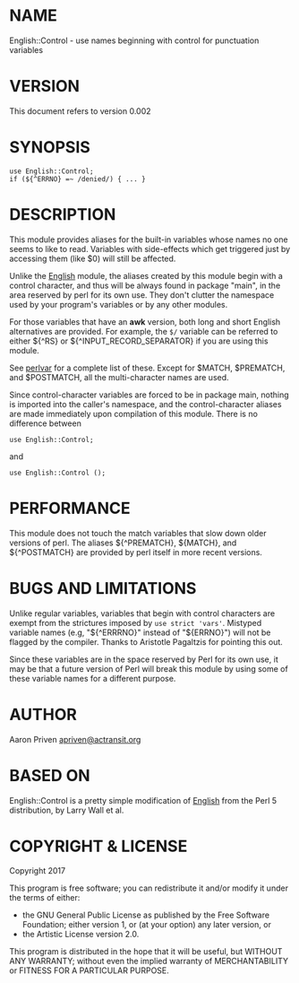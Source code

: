 # NAME

English::Control - use names beginning with control for punctuation variables

# VERSION

This document refers to version 0.002

# SYNOPSIS

    use English::Control;
    if (${^ERRNO} =~ /denied/) { ... }

# DESCRIPTION

This module provides aliases for the built-in variables whose names no one
seems to like to read. Variables with side-effects which get triggered just by
accessing them (like $0) will still be affected.

Unlike the [English](https://metacpan.org/pod/English) module, the aliases created by this module begin
with a control character, and thus will be always found in package "main", in
the area reserved by perl for its own use. They don't clutter the namespace
used by your program's variables or by any other modules.

For those variables that have an **awk** version, both long and short English
alternatives are provided. For example,  the `$/` variable can be referred to
either ${^RS} or  ${^INPUT\_RECORD\_SEPARATOR} if you are using this module.

See [perlvar](https://metacpan.org/pod/perlvar) for a complete list of these. Except for $MATCH, $PREMATCH, and
$POSTMATCH, all the multi-character names are used.

Since control-character variables are forced to be in package main, nothing is
imported into the caller's namespace, and the control-character aliases are
made immediately upon compilation of this module. There is no difference
between

    use English::Control;

and

    use English::Control ();

# PERFORMANCE

This module does not touch the match variables that slow down older versions of
perl. The aliases ${^PREMATCH}, ${MATCH}, and ${^POSTMATCH}  are provided by
perl itself in more recent versions.

# BUGS AND LIMITATIONS

Unlike regular variables, variables that begin with control characters are
exempt from the strictures imposed by `use strict 'vars'`. Mistyped variable
names (e.g, "${^ERRRNO}" instead of "${ERRNO}") will not be flagged by the
compiler. Thanks to Aristotle Pagaltzis for pointing this out.

Since these variables are in the space reserved by Perl for its own use,  it
may be that a future version of Perl will break this module by using some of
these variable names for a different purpose.

# AUTHOR

Aaron Priven <apriven@actransit.org>

# BASED ON

English::Control is a pretty simple modification of [English](https://metacpan.org/pod/English) from
the Perl 5 distribution, by Larry Wall et al.

# COPYRIGHT & LICENSE

Copyright 2017

This program is free software; you can redistribute it and/or modify it under
the terms of either:

- the GNU General Public License as published by the Free Software Foundation;
either version 1, or (at your option) any later version, or
- the Artistic License version 2.0.

This program is distributed in the hope that it will be useful, but WITHOUT ANY
WARRANTY; without even the implied warranty of MERCHANTABILITY or FITNESS FOR A
PARTICULAR PURPOSE.
